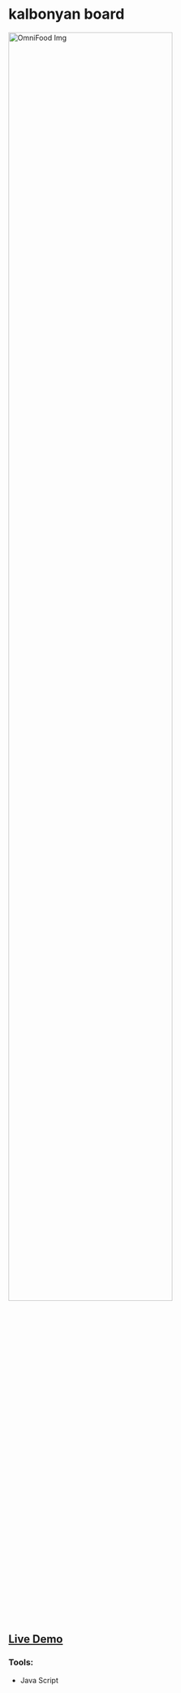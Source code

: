 # kalbonyan board
<img src="https://l.top4top.io/p_2570wtyr61.png" alt="OmniFood Img" width=80% >
<h2><a href="https://notshawky007.github.io/appie/">Live Demo</a></h2>

### Tools:
- Java Script

